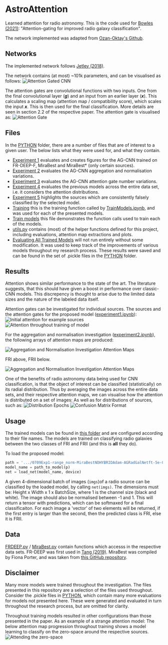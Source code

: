 # AstroAttention
Learned attention for radio astronomy. 
This is the code used for [Bowles (2021)](https://arxiv.org/abs/2012.01248): "Attention-gating for improved radio galaxy classification".

The network implemented was adapted from [Ozan-Oktay's Github](https://github.com/ozan-oktay/Attention-Gated-Networks).

## Networks
The implemented network follows [Jetley (2018)](https://arxiv.org/abs/1804.02391).

The network contains (at most) ~101k parameters, and can be visualised as follows:
![Attention Gated CNN](images/AG-CNN_network.png)

The attention gates are convolutional functions with two inputs. One from the final convolutional layer (__*g*__) and an input from an earlier layer (__*x*__). This calculates a scaling map (attention map / compatibility score), which scales the input __*x*__. This is then used for the final classification. More details are seen in section 2.2 of the respective paper. The attention gate is visualised as:
![Attention Gate](images/AttentionGate.png)

## Files
In the [PYTHON](PYTHON/) folder, there are a number of files that are of interest to a given user. The below lists what they were used for, and what they contain.
- [Experiment 1](PYTHON/Experiment1.ipynb) evaluates and creates figures for the AG-CNN trained on FR-DEEP-F, MiraBest and MiraBest* (only certain sources).
- [Experiment 2](PYTHON/Experiment2.ipynb) evaluates the AG-CNN aggregation and normalisation variations.
- [Experiment 3](PYTHON/Experiment3.ipynb) evaluates the AG-CNN attention gate number variations.
- [Experiment 4](PYTHON/Experiment4.ipynb) evaluates the previous models across the entire data set, i.e. it considers the attention distributions.
- [Experiment 5](PYTHON/Experiment5.ipynb) highlights the sources which are consistently falsely classified by the selected model.
- [Training](PYTHON/training2.py) this is the training function called by [TrainModels.ipynb](PYTHON/TrainModels.ipynb), and was used for each of the presented models.
- [Train models](PYTHON/TrainModels.ipynb) this file demonstrates the function calls used to train each of the models.
- [utils.py](PYTHON/utils.py) contains (most) of the helper functions defined for this project, including evaluations, attention map extractions and plots.
- [Evaluating All Trained Models](PYTHON/EvaluatingAllTrainedModels.ipynb) will not run entirely without some modification. It was used to keep track of the improvements of various models throughout my research process. These results were saved and can be found in the set of .pickle files in the [PYTHON](PYTHON/) folder.

## Results

Attention shows similar performance to the state of the art. The literature suggests, that this should have given a boost in performance over classic-CNN models. This discrepency is thought to arise due to the limited data sizes and the nature of the labeled data itself.

Attention gates can be investigated for individual sources. The sources and the attention gates for the proposed model ([experiment1.ipynb](PYTHON/experiment1.ipynb)):
![Initial attention for example sources](images/Exp1_example_attention.png)
![Attention throughout training of model](images/Exp1_Epochs.png)

For the aggregation and normalisation investigation ([experiment2.ipynb](PYTHON/experiment2.ipynb)), the following arrays of attention maps are produced:

![Aggregation and Normalisation Investigation Attention Maps](images/Exp2_FRI.png)

FRI above, FRII below.

![Aggregation and Normalisation Investigation Attention Maps](images/Exp2_FRII.png)

One of the benefits of radio astronomy data being used for CNN classification, is that the object of interest can be classified (statistically) on its radial distribution. Thus by averaging the images across the entire data sets, and their respective attention maps, we can visualise how the attention is distributed on a set of images:
As well as for distributions of sources, such as:
![Distribution Epochs](images/Exp4_epoch.png)
![Confusion Matrix Format](images/Exp4_confusion_matrix.png)

## Usage
The trained models can be found in [this folder](PYTHON/) and are configured according to their file names. The models are trained on classifying radio galaxies between the two classes of FRI and FRII (and this is **all** they do).

To load the proposed model:
```python
path = '.../0709Exp1-range_norm-MiraBestNOHYBRIDAdam-AGRadGalNetft-5e-05'
model_name = path_to_model(p)
net = load_net(model_name, device)
```
A given 4-dimensional batch of images (`imgs`)of a radio source can be classified by the loaded model, by calling `net(imgs)`.
The dimensions must be: Height x Width x 1 x BatchSize, where 1 is the channel size (black and white). The image should also be normalised between -1 and 1.
This will return a tensor with predictions, which can be softmaxed for a final classificaiton. For each image a 'vector' of two elements will be returned, if the first entry is larger than the second, then the predicted class is FRI, else it is FRII.

## Data
[FRDEEP.py](PYTHON/FRDEEP.py) / [MiraBest.py](PYTHON/MiraBest.py) contain functions which accesss in the respective data sets.
FR-DEEP was first used in [Tang (2019)](https://www.semanticscholar.org/paper/Transfer-learning-for-radio-galaxy-classification-Tang-Scaife/f273f4d4e4ba956c83ff71fd7748dff22552d87b).
MiraBest was compiled by Fiona Porter, and was taken from [this GitHub repository](https://github.com/fmporter/MiraBest-full).

## Disclaimer
Many more models were trained throughout the investigation. The files presented in this repository are a selection of the files used throughout. Consider the .pickle files in [PYTHON](PYTHON/), which contain many more evaluations for models not presented here. These were generated and evaluated in turn throughout the research process, but are omitted for clarity.

Throughout training models resulted in other configurations than those presented in the paper. As an example of a strange attention model: The below attention map progression throughout training shows a model learning to classify on the zero-space around the respective sources.
![Attending the zero-space](images/playgroundv2_ft-0310-MiraBestSGD-0.01_360Epochs.pt_attention_maps.png)
